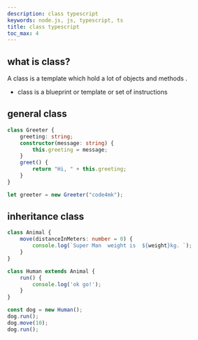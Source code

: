 ```yaml
---
description: class typescript
keywords: node.js, js, typescript, ts
title: class typescript
toc_max: 4
---
```


## what is class?

A class is a template which hold a lot of objects and methods .
* class is a blueprint or template or set of instructions

## general class

```ts
class Greeter {
    greeting: string;
    constructor(message: string) {
        this.greeting = message;
    }
    greet() {
        return "Hi, " + this.greeting;
    }
}

let greeter = new Greeter("code4mk");
```

## inheritance class

```ts
class Animal {
    move(distanceInMeters: number = 0) {
        console.log(`Super Man  weight is  ${weight}kg. `);
    }
}

class Human extends Animal {
    run() {
        console.log('ok go!');
    }
}

const dog = new Human();
dog.run();
dog.move(10);
dog.run();
```
